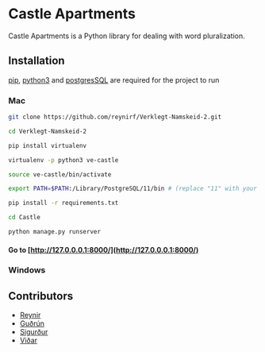 # Castle Apartments

Castle Apartments is a Python library for dealing with word pluralization.

## Installation

[pip](https://pip.pypa.io/en/stable/), [python3](https://www.python.org/downloads/) and [postgresSQL](https://www.postgresql.org/download/) are required for the project to run

### Mac

```bash
git clone https://github.com/reynirf/Verklegt-Namskeid-2.git
```
```bash
cd Verklegt-Namskeid-2
```

```bash
pip install virtualenv
```

```bash
virtualenv -p python3 ve-castle
```

```bash
source ve-castle/bin/activate
```

```bash
export PATH=$PATH:/Library/PostgreSQL/11/bin # (replace "11" with your postgresSQL version)
```

```bash
pip install -r requirements.txt
```

```bash
cd Castle
```

```bash
python manage.py runserver
```
#### Go to [http://127.0.0.0.1:8000/](http://127.0.0.0.1:8000/)

### Windows


## Contributors
- [Reynir](https://github.com/reynirf)
- [Guðrún](https://github.com/ithil13)
- [Sigurður](https://github.com/Siggso)
- [Viðar](https://github.com/viddi7)

